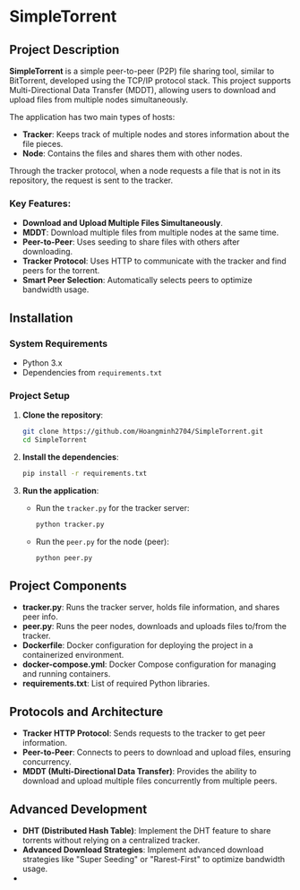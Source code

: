 # SimpleTorrent

## Project Description

**SimpleTorrent** is a simple peer-to-peer (P2P) file sharing tool, similar to BitTorrent, developed using the TCP/IP protocol stack. This project supports Multi-Directional Data Transfer (MDDT), allowing users to download and upload files from multiple nodes simultaneously.

The application has two main types of hosts:
- **Tracker**: Keeps track of multiple nodes and stores information about the file pieces.
- **Node**: Contains the files and shares them with other nodes.

Through the tracker protocol, when a node requests a file that is not in its repository, the request is sent to the tracker.

### Key Features:
- **Download and Upload Multiple Files Simultaneously**.
- **MDDT**: Download multiple files from multiple nodes at the same time.
- **Peer-to-Peer**: Uses seeding to share files with others after downloading.
- **Tracker Protocol**: Uses HTTP to communicate with the tracker and find peers for the torrent.
- **Smart Peer Selection**: Automatically selects peers to optimize bandwidth usage.

## Installation

### System Requirements
- Python 3.x
- Dependencies from `requirements.txt`

### Project Setup

1. **Clone the repository**:
    ```bash
    git clone https://github.com/Hoangminh2704/SimpleTorrent.git
    cd SimpleTorrent
    ```

2. **Install the dependencies**:
    ```bash
    pip install -r requirements.txt
    ```

3. **Run the application**:
    - Run the `tracker.py` for the tracker server:
      ```bash
      python tracker.py
      ```
    - Run the `peer.py` for the node (peer):
      ```bash
      python peer.py
      ```

## Project Components

- **tracker.py**: Runs the tracker server, holds file information, and shares peer info.
- **peer.py**: Runs the peer nodes, downloads and uploads files to/from the tracker.
- **Dockerfile**: Docker configuration for deploying the project in a containerized environment.
- **docker-compose.yml**: Docker Compose configuration for managing and running containers.
- **requirements.txt**: List of required Python libraries.

## Protocols and Architecture

- **Tracker HTTP Protocol**: Sends requests to the tracker to get peer information.
- **Peer-to-Peer**: Connects to peers to download and upload files, ensuring concurrency.
- **MDDT (Multi-Directional Data Transfer)**: Provides the ability to download and upload multiple files concurrently from multiple peers.

## Advanced Development

- **DHT (Distributed Hash Table)**: Implement the DHT feature to share torrents without relying on a centralized tracker.
- **Advanced Download Strategies**: Implement advanced download strategies like "Super Seeding" or "Rarest-First" to optimize bandwidth usage.
- 
